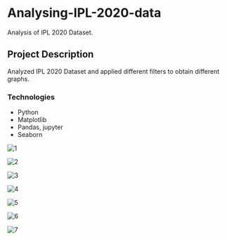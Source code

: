 # Analysing-IPL-2020-data
Analysis of IPL 2020 Dataset.

## Project Description
Analyzed IPL 2020 Dataset and applied different filters to obtain different graphs. 

### Technologies 
* Python
* Matplotlib
* Pandas, jupyter
* Seaborn

![1](https://user-images.githubusercontent.com/61631706/101568501-aaead780-39a0-11eb-8be9-041953ef239a.PNG)

![2](https://user-images.githubusercontent.com/61631706/101568502-aaead780-39a0-11eb-9ff0-24e7806e873d.PNG)

![3](https://user-images.githubusercontent.com/61631706/101568503-ab836e00-39a0-11eb-9952-76bf6a4bcac6.PNG)

![4](https://user-images.githubusercontent.com/61631706/101568496-aa524100-39a0-11eb-95b4-c054f3b34705.PNG)

![5](https://user-images.githubusercontent.com/61631706/101568497-aa524100-39a0-11eb-94b3-0a32383bc898.PNG)

![6](https://user-images.githubusercontent.com/61631706/101568498-aaead780-39a0-11eb-9085-cc630cd0a006.PNG)

![7](https://user-images.githubusercontent.com/61631706/101568499-aaead780-39a0-11eb-99d3-ce8050e97eff.PNG)
